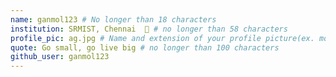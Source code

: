 ```yaml
---
name: ganmol123 # No longer than 18 characters
institution: SRMIST, Chennai  🚩 # no longer than 58 characters
profile_pic: ag.jpg # Name and extension of your profile picture(ex. mona.png)
quote: Go small, go live big # no longer than 100 characters
github_user: ganmol123
---
```

